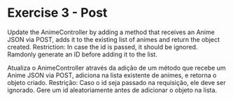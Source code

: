 # Exercise 3 - Post

Update the AnimeController by adding a method that receives an Anime JSON via POST,
adds it to the existing list of animes and return the object created.
Restriction: In case the id is passed, it should be ignored. Ramdonly generate an ID
before adding it to the list.

Atualiza o AnimeController através da adição de um método que recebe um Anime JSON via
POST, adiciona na lista existente de animes, e retorna o objeto criado.
Restrição: Caso o id seja passado na requisição, ele deve ser ignorado. Gere um id aleatoriamente antes de adicionar o
objeto na lista.